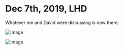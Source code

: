 # Dec 7th, 2019, LHD

Whatever me and David were discussing is now there.

![image](https://github.com/another-available-username/FifthPracticeBucket/blob/LHD-Boulder/GMapStuff/PaulTuts/Screenshot_20191207-171427.png)

![image](https://github.com/another-available-username/FifthPracticeBucket/blob/LHD-Boulder/GMapStuff/PaulTuts/Screenshot_20191207-171643.png)
